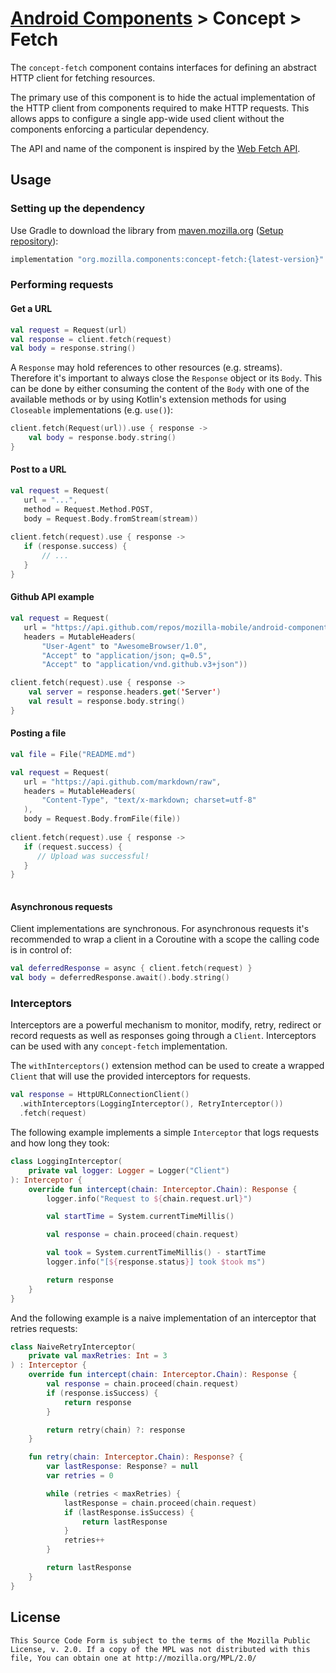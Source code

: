 # [Android Components](../../../README.md) > Concept > Fetch

The `concept-fetch` component contains interfaces for defining an abstract HTTP client for fetching resources.

The primary use of this component is to hide the actual implementation of the HTTP client from components required to make HTTP requests. This allows apps to configure a single app-wide used client without the components enforcing a particular dependency.

The API and name of the component is inspired by the [Web Fetch API](https://developer.mozilla.org/en-US/docs/Web/API/Fetch_API).

## Usage

### Setting up the dependency

Use Gradle to download the library from [maven.mozilla.org](https://maven.mozilla.org/) ([Setup repository](../../../README.md#maven-repository)):

```Groovy
implementation "org.mozilla.components:concept-fetch:{latest-version}"
```

### Performing requests

#### Get a URL

```Kotlin
val request = Request(url)
val response = client.fetch(request)
val body = response.string()
```

A `Response` may hold references to other resources (e.g. streams). Therefore it's important to always close the `Response` object or its `Body`. This can be done by either consuming the content of the `Body` with one of the available methods or by using Kotlin's extension methods for using `Closeable` implementations (e.g. `use()`):

```Kotlin
client.fetch(Request(url)).use { response ->
    val body = response.body.string()
}
```

#### Post to a URL

```Kotlin
val request = Request(
   url = "...",
   method = Request.Method.POST,
   body = Request.Body.fromStream(stream))
   
client.fetch(request).use { response ->
   if (response.success) {
       // ...
   }
}
```

#### Github API example

```Kotlin
val request = Request(
   url = "https://api.github.com/repos/mozilla-mobile/android-components/issues",
   headers = MutableHeaders(
       "User-Agent" to "AwesomeBrowser/1.0",
       "Accept" to "application/json; q=0.5",
       "Accept" to "application/vnd.github.v3+json"))

client.fetch(request).use { response ->
    val server = response.headers.get('Server')
    val result = response.body.string()
}
```

#### Posting a file

```Kotlin
val file = File("README.md")

val request = Request(
   url = "https://api.github.com/markdown/raw",
   headers = MutableHeaders(
       "Content-Type", "text/x-markdown; charset=utf-8"
   ),
   body = Request.Body.fromFile(file))
   
client.fetch(request).use { response ->
   if (request.success) {
      // Upload was successful!
   }
}
   
```

#### Asynchronous requests

Client implementations are synchronous. For asynchronous requests it's recommended to wrap a client in a Coroutine with a scope the calling code is in control of:

```Kotlin
val deferredResponse = async { client.fetch(request) }
val body = deferredResponse.await().body.string()
```

### Interceptors

Interceptors are a powerful mechanism to monitor, modify, retry, redirect or record requests as well as responses going through a `Client`. Interceptors can be used with any `concept-fetch` implementation.

The `withInterceptors()` extension method can be used to create a wrapped `Client` that will use the provided interceptors for requests.

```kotlin
val response = HttpURLConnectionClient()
  .withInterceptors(LoggingInterceptor(), RetryInterceptor())
  .fetch(request)
```

The following example implements a simple `Interceptor` that logs requests and how long they took:

```kotlin
class LoggingInterceptor(
    private val logger: Logger = Logger("Client")
): Interceptor {
    override fun intercept(chain: Interceptor.Chain): Response {
        logger.info("Request to ${chain.request.url}")

        val startTime = System.currentTimeMillis()

        val response = chain.proceed(chain.request)

        val took = System.currentTimeMillis() - startTime
        logger.info("[${response.status}] took $took ms")

        return response
    }
}
```

And the following example is a naive implementation of an interceptor that retries requests:

```kotlin
class NaiveRetryInterceptor(
    private val maxRetries: Int = 3
) : Interceptor {
    override fun intercept(chain: Interceptor.Chain): Response {
        val response = chain.proceed(chain.request)
        if (response.isSuccess) {
            return response
        }

        return retry(chain) ?: response
    }

    fun retry(chain: Interceptor.Chain): Response? {
        var lastResponse: Response? = null
        var retries = 0

        while (retries < maxRetries) {
            lastResponse = chain.proceed(chain.request)
            if (lastResponse.isSuccess) {
                return lastResponse
            }
            retries++
        }

        return lastResponse
    }
}
```

## License

    This Source Code Form is subject to the terms of the Mozilla Public
    License, v. 2.0. If a copy of the MPL was not distributed with this
    file, You can obtain one at http://mozilla.org/MPL/2.0/
